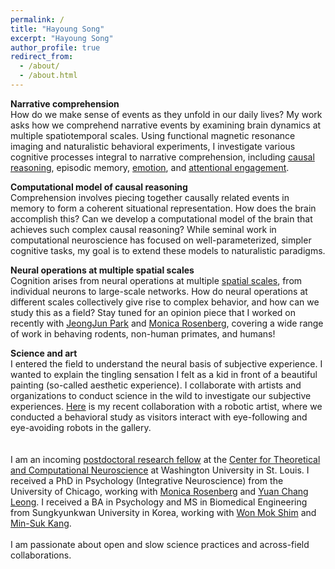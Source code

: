```yaml
---
permalink: /
title: "Hayoung Song"
excerpt: "Hayoung Song"
author_profile: true
redirect_from: 
  - /about/
  - /about.html
---
```


**Narrative comprehension**<br/>
How do we make sense of events as they unfold in our daily lives? My work asks how we comprehend narrative events by examining brain dynamics at multiple spatiotemporal scales. Using functional magnetic resonance imaging and naturalistic behavioral experiments, I investigate various cognitive processes integral to narrative comprehension, including [causal reasoning](https://doi.org/10.1523/JNEUROSCI.0037-21.2021), episodic memory, [emotion](https://www.biorxiv.org/content/10.1101/2023.11.14.566767v2), and [attentional engagement](https://doi.org/10.1073/pnas.2021905118).

**Computational model of causal reasoning**<br/>
Comprehension involves piecing together causally related events in memory to form a coherent situational representation. How does the brain accomplish this? Can we develop a computational model of the brain that achieves such complex causal reasoning? While seminal work in computational neuroscience has focused on well-parameterized, simpler cognitive tasks, my goal is to extend these models to naturalistic paradigms.

**Neural operations at multiple spatial scales**<br/>
Cognition arises from neural operations at multiple [spatial scales](https://doi.org/10.7554/eLife.85487), from individual neurons to large-scale networks. How do neural operations at different scales collectively give rise to complex behavior, and how can we study this as a field? Stay tuned for an opinion piece that I worked on recently with [JeongJun Park](https://scholar.google.com/citations?user=-ATBHAIAAAAJ&hl=en&oi=ao) and [Monica Rosenberg](https://cablab.uchicago.edu/), covering a wide range of work in behaving rodents, non-human primates, and humans!

**Science and art**<br/>
I entered the field to understand the neural basis of subjective experience. I wanted to explain the tingling sensation I felt as a kid in front of a beautiful painting (so-called aesthetic experience). I collaborate with artists and organizations to conduct science in the wild to investigate our subjective experiences. [Here](https://yukyeomkim.com/Eye-Contact) is my recent collaboration with a robotic artist, where we conducted a behavioral study as visitors interact with eye-following and eye-avoiding robots in the gallery.<br/>
<br/>
<br/>
I am an incoming [postdoctoral research fellow](https://neuroscience.wustl.edu/hayoung-song-to-join-washu-as-ctcn-fellow/) at the [Center for Theoretical and Computational Neuroscience](https://ctcn.wustl.edu/) at Washington University in St. Louis. I received a PhD in Psychology (Integrative Neuroscience) from the University of Chicago, working with [Monica Rosenberg](https://cablab.uchicago.edu/) and [Yuan Chang Leong](https://mcnlab.uchicago.edu/). I received a BA in Psychology and MS in Biomedical Engineering from Sungkyunkwan University in Korea, working with [Won Mok Shim](http://wshimlab.com/) and [Min-Suk Kang](https://sites.google.com/view/vcnlskku/vcnl-lab).
<br/>
<br/>
I am passionate about open and slow science practices and across-field collaborations.
